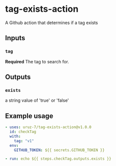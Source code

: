 # tag-exists-action

A Github action that determines if a tag exists

## Inputs

### `tag`

**Required** The tag to search for.

## Outputs

### `exists`

a string value of 'true' or 'false'

## Example usage

```yaml
- uses: uruz-7/tag-exists-action@v1.0.0
  id: checkTag
  with:
    tag: "v1"
  env:
    GITHUB_TOKEN: ${{ secrets.GITHUB_TOKEN }}

- run: echo ${{ steps.checkTag.outputs.exists }}
```
